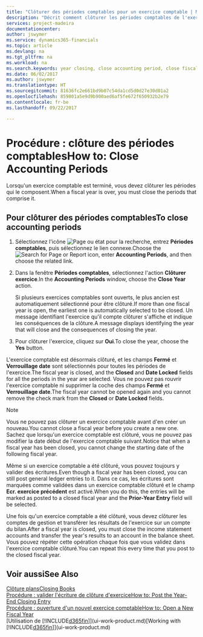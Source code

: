 ```yaml
---
title: "Clôturer des périodes comptables pour un exercice comptable | Microsoft Docs"
description: "Décrit comment clôturer les périodes comptables de l'exercice comptable."
services: project-madeira
documentationcenter: 
author: jswymer
ms.service: dynamics365-financials
ms.topic: article
ms.devlang: na
ms.tgt_pltfrm: na
ms.workload: na
ms.search.keywords: year closing, close accounting period, close fiscal year, bank account detailed trial balance
ms.date: 06/02/2017
ms.author: jswymer
ms.translationtype: HT
ms.sourcegitcommit: 81636fc2e661bd9b07c54da1cd5d0d27e30d01a2
ms.openlocfilehash: 859801a5e9d9b900aed6af5fe672f650932b2e79
ms.contentlocale: fr-be
ms.lasthandoff: 09/22/2017

---
```

# <a name="how-to-close-accounting-periods"></a><span data-ttu-id="03122-103">Procédure : clôture des périodes comptables</span><span class="sxs-lookup"><span data-stu-id="03122-103">How to: Close Accounting Periods</span></span>
<span data-ttu-id="03122-104">Lorsqu'un exercice comptable est terminé, vous devez clôturer les périodes qui le composent.</span><span class="sxs-lookup"><span data-stu-id="03122-104">When a fiscal year is over, you must close the periods that comprise it.</span></span>

## <a name="to-close-accounting-periods"></a><span data-ttu-id="03122-105">Pour clôturer des périodes comptables</span><span class="sxs-lookup"><span data-stu-id="03122-105">To close accounting periods</span></span>
1. <span data-ttu-id="03122-106">Sélectionnez l'icône ![Page ou état pour la recherche](media/ui-search/search_small.png "Page ou état pour la recherche"), entrez **Périodes comptables**, puis sélectionnez le lien connexe.</span><span class="sxs-lookup"><span data-stu-id="03122-106">Choose the ![Search for Page or Report](media/ui-search/search_small.png "Search for Page or Report icon") icon, enter **Accounting Periods**, and then choose the related link.</span></span>
2. <span data-ttu-id="03122-107">Dans la fenêtre **Périodes comptables**, sélectionnez l'action **Clôturer exercice**.</span><span class="sxs-lookup"><span data-stu-id="03122-107">In the **Accounting Periods** window, choose the **Close Year** action.</span></span>

    <span data-ttu-id="03122-108">Si plusieurs exercices comptables sont ouverts, le plus ancien est automatiquement sélectionné pour être clôturé.</span><span class="sxs-lookup"><span data-stu-id="03122-108">If more than one fiscal year is open, the earliest one is automatically selected to be closed.</span></span> <span data-ttu-id="03122-109">Un message identifiant l'exercice qu'il compte clôturer s'affiche et indique les conséquences de la clôture.</span><span class="sxs-lookup"><span data-stu-id="03122-109">A message displays identifying the year that will close and the consequences of closing the year.</span></span>
3. <span data-ttu-id="03122-110">Pour clôturer l'exercice, cliquez sur **Oui**.</span><span class="sxs-lookup"><span data-stu-id="03122-110">To close the year, choose the **Yes** button.</span></span>

<span data-ttu-id="03122-111">L'exercice comptable est désormais clôturé, et les champs **Fermé** et **Verrouillage date** sont sélectionnés pour toutes les périodes de l'exercice.</span><span class="sxs-lookup"><span data-stu-id="03122-111">The fiscal year is closed, and the **Closed** and **Date Locked** fields for all the periods in the year are selected.</span></span> <span data-ttu-id="03122-112">Vous ne pouvez pas rouvrir l'exercice comptable ni supprimer la coche des champs **Fermé** et **Verrouillage date**.</span><span class="sxs-lookup"><span data-stu-id="03122-112">The fiscal year cannot be opened again and you cannot remove the check mark from the **Closed** or **Date Locked** fields.</span></span>

> [!NOTE]  
>   <span data-ttu-id="03122-113">Vous ne pouvez pas clôturer un exercice comptable avant d'en créer un nouveau.</span><span class="sxs-lookup"><span data-stu-id="03122-113">You cannot close a fiscal year before you create a new one.</span></span> <span data-ttu-id="03122-114">Sachez que lorsqu'un exercice comptable est clôturé, vous ne pouvez pas modifier la date début de l'exercice comptable suivant.</span><span class="sxs-lookup"><span data-stu-id="03122-114">Notice that when a fiscal year has been closed, you cannot change the starting date of the following fiscal year.</span></span>

<span data-ttu-id="03122-115">Même si un exercice comptable a été clôturé, vous pouvez toujours y valider des écritures.</span><span class="sxs-lookup"><span data-stu-id="03122-115">Even though a fiscal year has been closed, you can still post general ledger entries to it.</span></span> <span data-ttu-id="03122-116">Dans ce cas, les écritures sont marquées comme validées dans un exercice comptable clôturé et le champ **Ecr. exercice précédent** est activé.</span><span class="sxs-lookup"><span data-stu-id="03122-116">When you do this, the entries will be marked as posted to a closed fiscal year and the **Prior-Year Entry** field will be selected.</span></span>

<span data-ttu-id="03122-117">Une fois qu'un exercice comptable a été clôturé, vous devez clôturer les comptes de gestion et transférer les résultats de l'exercice sur un compte du bilan.</span><span class="sxs-lookup"><span data-stu-id="03122-117">After a fiscal year is closed, you must close the income statement accounts and transfer the year's results to an account in the balance sheet.</span></span> <span data-ttu-id="03122-118">Vous pouvez répéter cette opération chaque fois que vous validez dans l'exercice comptable clôturé.</span><span class="sxs-lookup"><span data-stu-id="03122-118">You can repeat this every time that you post to the closed fiscal year.</span></span>

## <a name="see-also"></a><span data-ttu-id="03122-119">Voir aussi</span><span class="sxs-lookup"><span data-stu-id="03122-119">See Also</span></span>
[<span data-ttu-id="03122-120">Clôture plans</span><span class="sxs-lookup"><span data-stu-id="03122-120">Closing Books</span></span>](year-close-books.md)  
[<span data-ttu-id="03122-121">Procédure : valider l'écriture de clôture d'exercice</span><span class="sxs-lookup"><span data-stu-id="03122-121">How to: Post the Year-End Closing Entry</span></span>](year-how-post-year-end-close-entry.md)  
[<span data-ttu-id="03122-122">Procédure : ouverture d'un nouvel exercice comptable</span><span class="sxs-lookup"><span data-stu-id="03122-122">How to: Open a New Fiscal Year</span></span>](finance-how-open-new-fiscal-year.md)  
<span data-ttu-id="03122-123">[Utilisation de [!INCLUDE[d365fin](includes/d365fin_md.md)]](ui-work-product.md)</span><span class="sxs-lookup"><span data-stu-id="03122-123">[Working with [!INCLUDE[d365fin](includes/d365fin_md.md)]](ui-work-product.md)</span></span>

